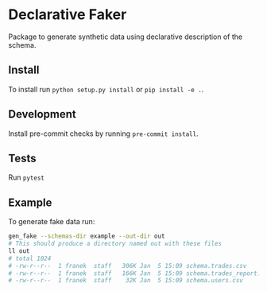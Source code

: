 # Declarative Faker

Package to generate synthetic data using declarative description of the schema.

## Install

To install run `python setup.py install` or `pip install -e .`.

## Development

Install pre-commit checks by running `pre-commit install`.

## Tests

Run `pytest`

## Example

To generate fake data run:
```bash
gen_fake --schemas-dir example --out-dir out
# This should produce a directory named out with these files
ll out
# total 1024
# -rw-r--r--  1 franek  staff   306K Jan  5 15:09 schema.trades.csv
# -rw-r--r--  1 franek  staff   166K Jan  5 15:09 schema.trades_report.csv
# -rw-r--r--  1 franek  staff    32K Jan  5 15:09 schema.users.csv
```
